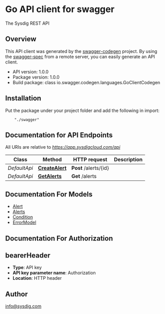 # Go API client for swagger

The Sysdig REST API

## Overview
This API client was generated by the [swagger-codegen](https://github.com/swagger-api/swagger-codegen) project.  By using the [swagger-spec](https://github.com/swagger-api/swagger-spec) from a remote server, you can easily generate an API client.

- API version: 1.0.0
- Package version: 1.0.0
- Build package: class io.swagger.codegen.languages.GoClientCodegen

## Installation
Put the package under your project folder and add the following in import:
```
    "./swagger"
```

## Documentation for API Endpoints

All URIs are relative to *https://app.sysdigcloud.com/api*

Class | Method | HTTP request | Description
------------ | ------------- | ------------- | -------------
*DefaultApi* | [**CreateAlert**](docs/DefaultApi.md#createalert) | **Post** /alerts/{id} | 
*DefaultApi* | [**GetAlerts**](docs/DefaultApi.md#getalerts) | **Get** /alerts | 


## Documentation For Models

 - [Alert](docs/Alert.md)
 - [Alerts](docs/Alerts.md)
 - [Condition](docs/Condition.md)
 - [ErrorModel](docs/ErrorModel.md)


## Documentation For Authorization


## bearerHeader

- **Type**: API key 
- **API key parameter name**: Authorization
- **Location**: HTTP header


## Author

info@sysdig.com

